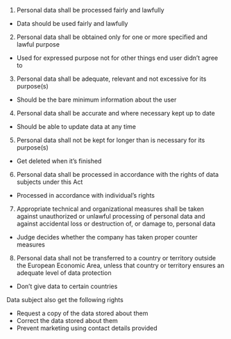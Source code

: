 1. Personal data shall be processed fairly and lawfully  
- Data should be used fairly and lawfully 

2. Personal data shall be obtained only for one or more specified and lawful purpose  
- Used for expressed purpose not for other things end user didn’t agree to 

3. Personal data shall be adequate, relevant and not excessive for its purpose(s)  
- Should be the bare minimum information about the user 

4. Personal data shall be accurate and where necessary kept up to date  
- Should be able to update data at any time 

5. Personal data shall not be kept for longer than is necessary for its purpose(s)  
- Get deleted when it’s finished 

6. Personal data shall be processed in accordance with the rights of data subjects under this Act  
- Processed in accordance with individual’s rights 

7. Appropriate technical and organizational measures shall be taken against unauthorized or unlawful processing of personal data and against accidental loss or destruction of, or damage to, personal data 
- Judge decides whether the company has taken proper counter measures 

8. Personal data shall not be transferred to a country or territory outside the European Economic Area, unless that country or territory ensures an adequate level of data protection 
- Don’t give data to certain countries 

Data subject also get the following rights 
- Request a copy of the data stored about them 
- Correct the data stored about them 
- Prevent marketing using contact details provided